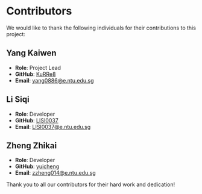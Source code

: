 # Contributors

We would like to thank the following individuals for their contributions to this project:

## Yang Kaiwen

- **Role**: Project Lead
- **GitHub**: [KuRRe8](https://github.com/KuRRe8)
- **Email**: <yang0886@e.ntu.edu.sg>

## Li Siqi

- **Role**: Developer
- **GitHub**: [LISI0037](https://github.com/LISI0037)
- **Email**: <LISI0037@e.ntu.edu.sg>

## Zheng Zhikai

- **Role**: Developer
- **GitHub**: [yuicheng](https://github.com/yuicheng)
- **Email**: <zzheng014@e.ntu.edu.sg>

Thank you to all our contributors for their hard work and dedication!
